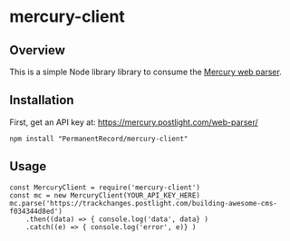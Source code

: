 # mercury-client

## Overview
This is a simple Node library library to consume the [Mercury web parser].
## Installation
First, get an API key at: https://mercury.postlight.com/web-parser/
```
npm install "PermanentRecord/mercury-client"
```
## Usage
```
const MercuryClient = require('mercury-client')
const mc = new MercuryClient(YOUR_API_KEY_HERE)
mc.parse('https://trackchanges.postlight.com/building-awesome-cms-f034344d8ed')
    .then((data) => { console.log('data', data} )
    .catch((e) => { console.log('error', e)} )
```
[Mercury web parser]: https://mercury.postlight.com/web-parser/
